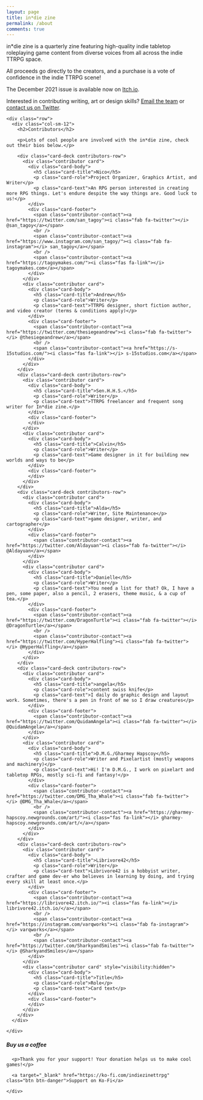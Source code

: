 ```yaml
---
layout: page
title: in*die zine
permalink: /about
comments: true
---
```


<div class="row justify-content-between">
  <div class="col-md-8">
    <div class="row">
      <div class="col-sm-12">
        <p>in*die zine is a quarterly zine featuring high-quality indie tabletop roleplaying game content from diverse voices from all across the indie TTRPG space.</p>
<p>All proceeds go directly to the creators, and a purchase is a vote of confidence in the indie TTRPG scene!</p>
<p>The December 2021 issue is available now on <a href="https://indie-zine.itch.io/december-2021">Itch.io</a>.</p>
<p>Interested in contributing writing, art or design skills? <a href="mailto:%69%6e%2e%64%69%65%2e%74%74%72%70%67%2e%7a%69%6e%65%40%67%6d%61%69%6c%2e%63%6f%6d">Email the team</a> or <a href="https://www.twitter.com/in_die_zine">contact us on Twitter</a>.</p>
      </div>
    </div>

    <div class="row">
      <div class="col-sm-12">
        <h2>Contributors</h2>

        <p>Lots of cool people are involved with the in*die zine, check out their bios below.</p>

        <div class="card-deck contributors-row">
          <div class="contributor card">
            <div class="card-body">
              <h5 class="card-title">Nico</h5>
              <p class="card-role">Project Organizer, Graphics Artist, and Writer</p>
              <p class="card-text">An RPG person interested in creating more RPG things. Let's endure despite the way things are. Good luck to us!</p>
            </div>
            <div class="card-footer">
              <span class="contributor-contact"><a href="https://twitter.com/san_tagoy"><i class="fab fa-twitter"></i> @san_tagoy</a></span>
              <br />
              <span class="contributor-contact"><a href="https://www.instagram.com/san_tagoy/"><i class="fab fa-instagram"></i> san_tagoy</a></span>
              <br />
              <span class="contributor-contact"><a href="https://tagoymakes.com/"><i class="fas fa-link"></i> tagoymakes.com</a></span>
            </div>
          </div>
          <div class="contributor card">
            <div class="card-body">
              <h5 class="card-title">Andrew</h5>
              <p class="card-role">Writer</p>
              <p class="card-text">TTRPG designer, short fiction author, and video creator (terms & conditions apply)</p>
            </div>
            <div class="card-footer">
              <span class="contributor-contact"><a href="https://twitter.com/thesiegeandrew"><i class="fab fa-twitter"></i> @thesiegeandrew</a></span>
              <br />
              <span class="contributor-contact"><a href="https://s-15studios.com/"><i class="fas fa-link"></i> s-15studios.com</a></span>
            </div>
          </div>
        </div>
        <div class="card-deck contributors-row">
          <div class="contributor card">
            <div class="card-body">
              <h5 class="card-title">Sen.H.H.S.</h5>
              <p class="card-role">Writer</p>
              <p class="card-text">TTRPG freelancer and frequent song writer for In*die zine.</p>
            </div>
            <div class="card-footer">
            </div>
          </div>
          <div class="contributor card">
            <div class="card-body">
              <h5 class="card-title">Calvin</h5>
              <p class="card-role">Writer</p>
              <p class="card-text">Game designer in it for building new worlds and ways to be</p>
            </div>
            <div class="card-footer">
            </div>
          </div>
        </div>
        <div class="card-deck contributors-row">
          <div class="contributor card">
            <div class="card-body">
              <h5 class="card-title">Alda</h5>
              <p class="card-role">Writer, Site Maintenance</p>
              <p class="card-text">game designer, writer, and cartographer</p>
            </div>
            <div class="card-footer">
              <span class="contributor-contact"><a href="https://twitter.com/Aldayuan"><i class="fab fa-twitter"></i> @Aldayuan</a></span>
            </div>
          </div>
          <div class="contributor card">
            <div class="card-body">
              <h5 class="card-title">Danielle</h5>
              <p class="card-role">Writer</p>
              <p class="card-text">You need a list for that? Ok, I have a pen, some paper, also a pencil, 2 erasers, theme music, & a cup of tea.</p>
            </div>
            <div class="card-footer">
              <span class="contributor-contact"><a href="https://twitter.com/DragonTurtle"><i class="fab fa-twitter"></i> @DragonTurtle</a></span>
              <br />
              <span class="contributor-contact"><a href="https://twitter.com/HyperHalfling"><i class="fab fa-twitter"></i> @HyperHalfling</a></span>
            </div>
          </div>
        </div>
        <div class="card-deck contributors-row">
          <div class="contributor card">
            <div class="card-body">
              <h5 class="card-title">angela</h5>
              <p class="card-role">content swiss knife</p>
              <p class="card-text">I daily do graphic design and layout work. Sometimes, there's a pen in front of me so I draw creatures</p>
            </div>
            <div class="card-footer">
              <span class="contributor-contact"><a href="https://twitter.com/QuidamAngela"><i class="fab fa-twitter"></i> @QuidamAngela</a></span>
            </div>
          </div>
          <div class="contributor card">
            <div class="card-body">
              <h5 class="card-title">D.M.G./Gharmey Hapscoy</h5>
              <p class="card-role">Writer and Pixelartist (mostly weapons and machinery)</p>
              <p class="card-text">Hi! I'm D.M.G., I work on pixelart and tabletop RPGs, mostly sci-fi and fantasy!</p>
            </div>
            <div class="card-footer">
              <span class="contributor-contact"><a href="https://twitter.com/DMG_Tha_Whale"><i class="fab fa-twitter"></i> @DMG_Tha_Whale</a></span>
              <br />
              <span class="contributor-contact"><a href="https://gharmey-hapscoy.newgrounds.com/art/"><i class="fas fa-link"></i> gharmey-hapscoy.newgrounds.com/art/</a></span>
            </div>
          </div>
        </div>
        <div class="card-deck contributors-row">
          <div class="contributor card">
            <div class="card-body">
              <h5 class="card-title">Librivore42</h5>
              <p class="card-role">Writer</p>
              <p class="card-text">Librivore42 is a hobbyist writer, crafter and game dev-er who believes in learning by doing, and trying every skill at least once.</p>
            </div>
            <div class="card-footer">
              <span class="contributor-contact"><a href="https://librivore42.itch.io/"><i class="fas fa-link"></i> librivore42.itch.io/</a></span>
              <br />
              <span class="contributor-contact"><a href="https://instagram.com/varqworks"><i class="fab fa-instagram"></i> varqworks</a></span>
              <br />
              <span class="contributor-contact"><a href="https://twitter.com/SharkyandSmiles"><i class="fab fa-twitter"></i> @SharkyandSmiles</a></span>
            </div>
          </div>
          <div class="contributor card" style="visibility:hidden">
            <div class="card-body">
              <h5 class="card-title">Title</h5>
              <p class="card-role">Role</p>
              <p class="card-text">Card text</p>
            </div>
            <div class="card-footer">
            </div>
          </div>
        </div>
      </div>

    </div>
  </div>

  <div class="col-md-4">
    <div class="sticky-top sticky-top-80">
      <h5>Buy us a coffee</h5>

      <p>Thank you for your support! Your donation helps us to make cool games!</p>

      <a target="_blank" href="https://ko-fi.com/indiezinettrpg" class="btn btn-danger">Support on Ko-Fi</a>

    </div>
  </div>
</div>
